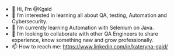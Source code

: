 - 👋 Hi, I’m @Kgaid
- 👀 I’m interested in learning all about QA, testing, Automation and Cybersecurity.
- 🌱 I’m currently learning Automation with Selenium on Java.
- 💞️ I’m looking to collaborate with other QA Engineers to share experience, know something new and grow professionally.
- 📫 How to reach me: https://www.linkedin.com/in/kateryna-gaid/

<!---
Kgaid/Kgaid is a ✨ special ✨ repository because its `README.md` (this file) appears on your GitHub profile.
You can click the Preview link to take a look at your changes.
--->
